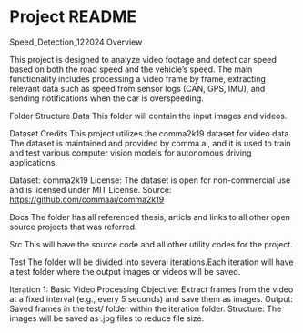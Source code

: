 # Project README

Speed_Detection_122024
Overview

This project is designed to analyze video footage and detect car speed based on both the road speed and the vehicle’s speed. The main functionality includes processing a video frame by frame, extracting relevant data such as speed from sensor logs (CAN, GPS, IMU), and sending notifications when the car is overspeeding.

Folder Structure
Data
This folder will contain the input images and videos.

Dataset Credits
This project utilizes the comma2k19 dataset for video data. The dataset is maintained and provided by comma.ai, and it is used to train and test various computer vision models for autonomous driving applications.

Dataset: comma2k19
License: The dataset is open for non-commercial use and is licensed under MIT License.
Source: https://github.com/commaai/comma2k19
	
Docs
The folder has all referenced thesis, articls and links to all other open source projects that was referred.

Src
This will have the source code and all other utility codes for the project.

Test
The folder will be divided into several iterations.Each iteration will have a test folder where the output images or videos will be saved.

Iteration 1: Basic Video Processing
Objective: Extract frames from the video at a fixed interval (e.g., every 5 seconds) and save them as images.
Output: Saved frames in the test/ folder within the iteration folder.
Structure: The images will be saved as .jpg files to reduce file size.